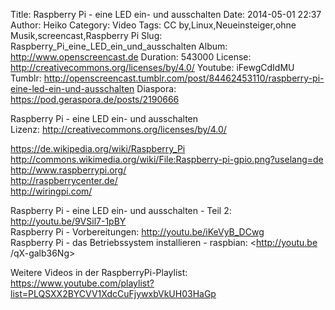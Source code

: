 Title: Raspberry Pi - eine LED ein- und ausschalten
Date: 2014-05-01 22:37
Author: Heiko
Category: Video
Tags: CC by,Linux,Neueinsteiger,ohne Musik,screencast,Raspberry Pi
Slug: Raspberry_Pi_eine_LED_ein_und_ausschalten
Album: http://www.openscreencast.de
Duration: 543000
License: http://creativecommons.org/licenses/by/4.0/
Youtube: iFewgCdIdMU
Tumblr: http://openscreencast.tumblr.com/post/84462453110/raspberry-pi-eine-led-ein-und-ausschalten
Diaspora: https://pod.geraspora.de/posts/2190666

Raspberry Pi - eine LED ein- und ausschalten  
Lizenz: <http://creativecommons.org/licenses/by/4.0/>  
  
<https://de.wikipedia.org/wiki/Raspberry_Pi>  
<http://commons.wikimedia.org/wiki/File:Raspberry-pi-gpio.png?uselang=de>  
<http://www.raspberrypi.org/>  
<http://raspberrycenter.de/>  
<http://wiringpi.com/>  
  
Raspberry Pi - eine LED ein- und ausschalten - Teil 2:
<http://youtu.be/9VSil7-1pBY>  
Raspberry Pi - Vorbereitungen: <http://youtu.be/iKeVyB_DCwg>  
Raspberry Pi - das Betriebssystem installieren - raspbian: <http://youtu.be
/qX-galb36Ng>  
  
Weitere Videos in der RaspberryPi-Playlist:
<https://www.youtube.com/playlist?list=PLQSXX2BYCVV1XdcCuFjywxbVkUH03HaGp>  
  

